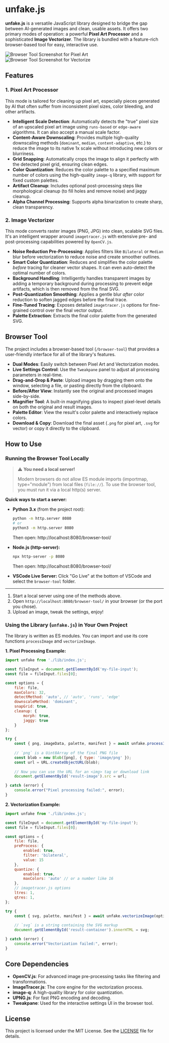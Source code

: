 # unfake.js

**unfake.js** is a versatile JavaScript library designed to bridge the gap between AI-generated images and clean, usable assets. It offers two primary modes of operation: a powerful **Pixel Art Processor** and a sophisticated **Image Vectorizer**. The library is bundled with a feature-rich browser-based tool for easy, interactive use.

![Browser Tool Screenshot for Pixel Art](demo-pixel.png)
![Browser Tool Screenshot for Vectorize](demo-vector.png)

## Features

### 1. Pixel Art Processor
This mode is tailored for cleaning up pixel art, especially pieces generated by AI that often suffer from inconsistent pixel sizes, color bleeding, and other artifacts.

- **Intelligent Scale Detection**: Automatically detects the "true" pixel size of an upscaled pixel art image using `runs-based` or `edge-aware` algorithms. It can also accept a manual scale factor.
- **Content-Aware Downscaling**: Provides multiple high-quality downscaling methods (`dominant`, `median`, `content-adaptive`, etc.) to reduce the image to its native 1x scale without introducing new colors or blurriness.
- **Grid Snapping**: Automatically crops the image to align it perfectly with the detected pixel grid, ensuring clean edges.
- **Color Quantization**: Reduces the color palette to a specified maximum number of colors using the high-quality `image-q` library, with support for fixed custom palettes.
- **Artifact Cleanup**: Includes optional post-processing steps like morphological cleanup (to fill holes and remove noise) and jaggy cleanup.
- **Alpha Channel Processing**: Supports alpha binarization to create sharp, clean transparency.

### 2. Image Vectorizer
This mode converts raster images (PNG, JPG) into clean, scalable SVG files. It's an intelligent wrapper around `imagetracer.js` with extensive pre- and post-processing capabilities powered by `OpenCV.js`.

- **Noise Reduction Pre-Processing**: Applies filters like `Bilateral` or `Median` blur before vectorization to reduce noise and create smoother outlines.
- **Smart Color Quantization**: Reduces and simplifies the color palette *before* tracing for cleaner vector shapes. It can even auto-detect the optimal number of colors.
- **Background Handling**: Intelligently handles transparent images by adding a temporary background during processing to prevent edge artifacts, which is then removed from the final SVG.
- **Post-Quantization Smoothing**: Applies a gentle blur *after* color reduction to soften jagged edges before the final trace.
- **Fine-Tuned Tracing**: Exposes detailed `imagetracer.js` options for fine-grained control over the final vector output.
- **Palette Extraction**: Extracts the final color palette from the generated SVG.

## Browser Tool

The project includes a browser-based tool (`/browser-tool`) that provides a user-friendly interface for all of the library's features.

- **Dual Modes**: Easily switch between Pixel Art and Vectorization modes.
- **Live Settings Control**: Use the `Tweakpane` panel to adjust all processing parameters in real-time.
- **Drag-and-Drop & Paste**: Upload images by dragging them onto the window, selecting a file, or pasting directly from the clipboard.
- **Before/After View**: Instantly see the original and processed images side-by-side.
- **Magnifier Tool**: A built-in magnifying glass to inspect pixel-level details on both the original and result images.
- **Palette Editor**: View the result's color palette and interactively replace colors.
- **Download & Copy**: Download the final asset (`.png` for pixel art, `.svg` for vector) or copy it directly to the clipboard.

## How to Use

### Running the Browser Tool Locally

> ⚠️ **You need a local server!**
>
> Modern browsers do not allow ES module imports (importmap, type="module") from local files (`file://`). To use the browser tool, you must run it via a local http(s) server.

**Quick ways to start a server:**

- **Python 3.x** (from the project root):
  ```sh
  python -m http.server 8080
  # or
  python3 -m http.server 8080
  ```
  Then open: http://localhost:8080/browser-tool/

- **Node.js (http-server):**
  ```sh
  npx http-server -p 8080
  ```
  Then open: http://localhost:8080/browser-tool/

- **VSCode Live Server:**
  Click "Go Live" at the bottom of VSCode and select the `browser-tool` folder.

---

1. Start a local server using one of the methods above.
2. Open `http://localhost:8080/browser-tool/` in your browser (or the port you chose).
3. Upload an image, tweak the settings, enjoy!

### Using the Library (`unfake.js`) in Your Own Project

The library is written as ES modules. You can import and use its core functions `processImage` and `vectorizeImage`.

**1. Pixel Processing Example:**

```javascript
import unfake from './lib/index.js';

const fileInput = document.getElementById('my-file-input');
const file = fileInput.files[0];

const options = {
    file: file,
    maxColors: 32,
    detectMethod: 'auto', // 'auto', 'runs', 'edge'
    downscaleMethod: 'dominant',
    snapGrid: true,
    cleanup: { 
        morph: true, 
        jaggy: true 
    }
};

try {
    const { png, imageData, palette, manifest } = await unfake.processImage(options);
    
    // `png` is a Uint8Array of the final PNG file
    const blob = new Blob([png], { type: 'image/png' });
    const url = URL.createObjectURL(blob);
    
    // Now you can use the URL for an <img> tag or download link
    document.getElementById('result-image').src = url;

} catch (error) {
    console.error("Pixel processing failed:", error);
}
```

**2. Vectorization Example:**

```javascript
import unfake from './lib/index.js';

const fileInput = document.getElementById('my-file-input');
const file = fileInput.files[0];

const options = {
    file: file,
    preProcess: {
        enabled: true,
        filter: 'bilateral',
        value: 15
    },
    quantize: {
        enabled: true,
        maxColors: 'auto' // or a number like 16
    },
    // imagetracer.js options
    ltres: 1,
    qtres: 1,
};

try {
    const { svg, palette, manifest } = await unfake.vectorizeImage(options);
    
    // `svg` is a string containing the SVG markup
    document.getElementById('result-container').innerHTML = svg;

} catch (error) {
    console.error("Vectorization failed:", error);
}
```

## Core Dependencies

- **OpenCV.js**: For advanced image pre-processing tasks like filtering and transformations.
- **ImageTracer.js**: The core engine for the vectorization process.
- **image-q**: A high-quality library for color quantization.
- **UPNG.js**: For fast PNG encoding and decoding.
- **Tweakpane**: Used for the interactive settings UI in the browser tool.

## License

This project is licensed under the MIT License. See the [LICENSE](LICENSE) file for details.
